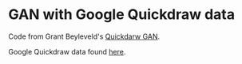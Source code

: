 # GAN with Google Quickdraw data

Code from Grant Beyleveld's <a href="https://github.com/grantbey/quickdraw-GAN">Quickdarw GAN</a>.

Google Quickdraw data found <a href="https://console.cloud.google.com/storage/browser/quickdraw_dataset/full/numpy_bitmap?pli=1">here</a>.
